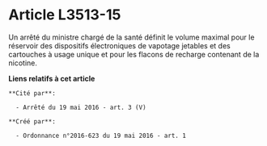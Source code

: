 # Article L3513-15

Un arrêté du ministre chargé de la santé définit le volume maximal pour le réservoir des dispositifs électroniques de
vapotage jetables et des cartouches à usage unique et pour les flacons de recharge contenant de la nicotine.

**Liens relatifs à cet article**

	**Cité par**:

	  - Arrêté du 19 mai 2016 - art. 3 (V)

	**Créé par**:

	  - Ordonnance n°2016-623 du 19 mai 2016 - art. 1
